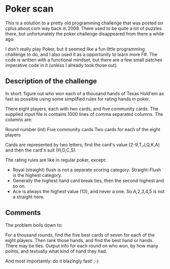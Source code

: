 # Poker scan
This is a solution to a pretty old programming challenge that was posted on cplus.about.com way back in 2008. There used to be quite a lot of puzzles there, but unfortunately the poker challenge disappeared from there a while ago. 

I don't really play Poker, but it seemed like a fun little programming challenge to do, and I also used it as a opportunity to learn more F#. The code is written with a functional mindset, but there are a few small patches imperative code in it (unless I already took those out). 


## Description of the challenge

In short: figure out who won each of a thousand hands of Texas Hold'em as fast as possible using some simplified rules for rating hands in poker. 

There eight players, each with two cards, and five community cards. The supplied input file is contains 1000 lines of comma separated columns. The columns are: 

Round number (int)
Five community cards
Two cards for each of the eight players

Cards are represented by two letters, first the card's value (2-9,T,J,Q,K,A) and then the card's suit (H,D,C,S).

The rating rules are like in regular poker, except: 
- Royal (straight) flush is not a separate scoring category. Straight-Flush is the highest category. 
- Generally the highest hand card break ties, then the second highest and so on. 
- Ace is always the highest value (13), and never a one. So A,2,3,4,5 is not a straight here.

## Comments

The problem boils down to:

For a thousand rounds, find the five best cards of seven for each of the eight players. 
Then rank those hands, and find the best hand or hands. There may be ties. 
Output info for each round on who won, by how many points, and textually what kind of hand they had.

And most importantly: do it blazingly fast! ;-)



